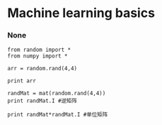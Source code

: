 
# Machine learning basics

### None

```
from random import *
from numpy import *

arr = random.rand(4,4)

print arr

randMat = mat(random.rand(4,4))
print randMat.I #逆矩阵

print randMat*randMat.I #单位矩阵
```
